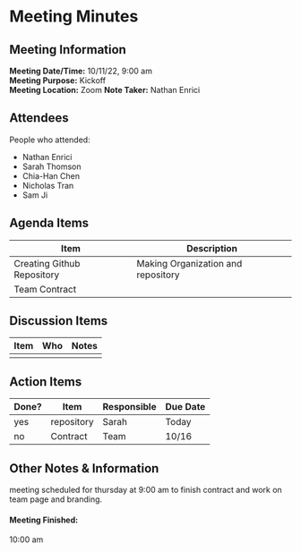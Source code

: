 # Meeting Minutes
## Meeting Information
**Meeting Date/Time:** 10/11/22, 9:00 am  
**Meeting Purpose:** Kickoff  
**Meeting Location:** Zoom 
**Note Taker:** Nathan Enrici

## Attendees
People who attended:
- Nathan Enrici
- Sarah Thomson
- Chia-Han Chen
- Nicholas Tran
- Sam Ji
## Agenda Items

Item | Description
---- | ----
Creating Github Repository  | Making Organization and repository
Team Contract | 

## Discussion Items
Item | Who | Notes |
---- | ---- | ---- |
|  |  |


## Action Items
| Done? | Item | Responsible | Due Date |
| ---- | ---- | ---- | ---- |
| yes | repository | Sarah | Today |
| no | Contract | Team | 10/16 |

## Other Notes & Information
meeting scheduled for thursday at 9:00 am to finish contract and work on team page and branding.

#### Meeting Finished:
10:00 am
